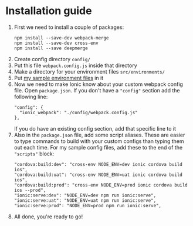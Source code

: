 # Installation guide

  1. First we need to install a couple of packages:
     ```
     npm install --save-dev webpack-merge
     npm install --save-dev cross-env
     npm install --save deepmerge
     ```
  1. Create config directory `config/`
  1. Put this file `webpack.config.js` inside that directory
  1. Make a directory for your environment files `src/environments/`
  1. Put [my sample environment files](src/environments) in it
  1. Now we need to make Ionic know about your custom webpack config file. Open `package.json`. If you don't have a `"config"` section add the following line:
     ```
     "config": {
       "ionic_webpack": "./config/webpack.config.js"
     },  
     ```
     If you do have an existing config section, add that specific line to it
  1. Also in the `package.json` file, add some script aliases. These are easier to type commands to build with your custom configs than typing them out each time. For my sample config files, add these to the end of the `"scripts"` block:
      ```
      "cordova:build:dev": "cross-env NODE_ENV=dev ionic cordova build ios",
      "cordova:build:uat": "cross-env NODE_ENV=uat ionic cordova build ios",
      "cordova:build:prod": "cross-env NODE_ENV=prod ionic cordova build ios --prod",
      "ionic:serve:dev": "NODE_ENV=dev npm run ionic:serve",
      "ionic:serve:uat": "NODE_ENV=uat npm run ionic:serve",
      "ionic:serve:prod": "NODE_ENV=prod npm run ionic:serve",
      ```
  1. All done, you're ready to go!
